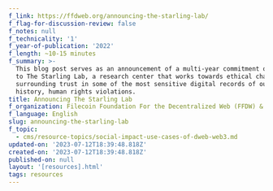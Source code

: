 ```yaml
---
f_link: https://ffdweb.org/announcing-the-starling-lab/
f_flag-for-discussion-review: false
f_notes: null
f_technicality: '1'
f_year-of-publication: '2022'
f_length: ~10-15 minutes
f_summary: >-
  This blog post serves as an announcement of a multi-year commitment of FFDW's
  to The Starling Lab, a research center that works towards ethical challenges
  surrounding trust in some of the most sensitive digital records of our human
  history, human rights violations.
title: Announcing The Starling Lab
f_organization: Filecoin Foundation For the Decentralized Web (FFDW) & Starling Lab
f_language: English
slug: announcing-the-starling-lab
f_topic:
  - cms/resource-topics/social-impact-use-cases-of-dweb-web3.md
updated-on: '2023-07-12T18:39:48.818Z'
created-on: '2023-07-12T18:39:48.818Z'
published-on: null
layout: '[resources].html'
tags: resources
---
```



